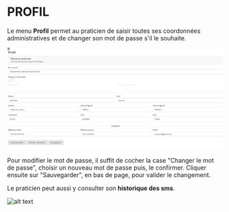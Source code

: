 # PROFIL

Le menu **Profil** permet au praticien de saisir toutes ses coordonnées administratives et de changer son mot de passe s'il le souhaite.

![alt text](images/menu-profil.png)

Pour modifier le mot de passe, il suffit de cocher la case "Changer le mot de passe", choisir un nouveau mot de passe puis, le confirmer.
Cliquer ensuite sur "Sauvegarder", en bas de page, pour valider le changement.

Le praticien peut aussi y consulter son **historique des sms**.

![alt text](images/menu-profil-sms-history-btn)